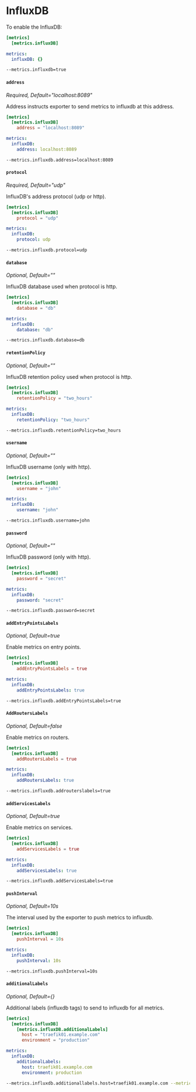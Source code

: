 # InfluxDB

To enable the InfluxDB:

```toml tab="File (TOML)"
[metrics]
  [metrics.influxDB]
```

```yaml tab="File (YAML)"
metrics:
  influxDB: {}
```

```bash tab="CLI"
--metrics.influxdb=true
```

#### `address`

_Required, Default="localhost:8089"_

Address instructs exporter to send metrics to influxdb at this address.

```toml tab="File (TOML)"
[metrics]
  [metrics.influxDB]
    address = "localhost:8089"
```

```yaml tab="File (YAML)"
metrics:
  influxDB:
    address: localhost:8089
```

```bash tab="CLI"
--metrics.influxdb.address=localhost:8089
```

#### `protocol`

_Required, Default="udp"_

InfluxDB's address protocol (udp or http).

```toml tab="File (TOML)"
[metrics]
  [metrics.influxDB]
    protocol = "udp"
```

```yaml tab="File (YAML)"
metrics:
  influxDB:
    protocol: udp
```

```bash tab="CLI"
--metrics.influxdb.protocol=udp
```

#### `database`

_Optional, Default=""_

InfluxDB database used when protocol is http.

```toml tab="File (TOML)"
[metrics]
  [metrics.influxDB]
    database = "db"
```

```yaml tab="File (YAML)"
metrics:
  influxDB:
    database: "db"
```

```bash tab="CLI"
--metrics.influxdb.database=db
```

#### `retentionPolicy`

_Optional, Default=""_

InfluxDB retention policy used when protocol is http.

```toml tab="File (TOML)"
[metrics]
  [metrics.influxDB]
    retentionPolicy = "two_hours"
```

```yaml tab="File (YAML)"
metrics:
  influxDB:
    retentionPolicy: "two_hours"
```

```bash tab="CLI"
--metrics.influxdb.retentionPolicy=two_hours
```

#### `username`

_Optional, Default=""_

InfluxDB username (only with http).

```toml tab="File (TOML)"
[metrics]
  [metrics.influxDB]
    username = "john"
```

```yaml tab="File (YAML)"
metrics:
  influxDB:
    username: "john"
```

```bash tab="CLI"
--metrics.influxdb.username=john
```

#### `password`

_Optional, Default=""_

InfluxDB password (only with http).

```toml tab="File (TOML)"
[metrics]
  [metrics.influxDB]
    password = "secret"
```

```yaml tab="File (YAML)"
metrics:
  influxDB:
    password: "secret"
```

```bash tab="CLI"
--metrics.influxdb.password=secret
```

#### `addEntryPointsLabels`

_Optional, Default=true_

Enable metrics on entry points.

```toml tab="File (TOML)"
[metrics]
  [metrics.influxDB]
    addEntryPointsLabels = true
```

```yaml tab="File (YAML)"
metrics:
  influxDB:
    addEntryPointsLabels: true
```

```bash tab="CLI"
--metrics.influxdb.addEntryPointsLabels=true
```

#### `AddRoutersLabels`

_Optional, Default=false_

Enable metrics on routers.

```toml tab="File (TOML)"
[metrics]
  [metrics.influxDB]
    addRoutersLabels = true
```

```yaml tab="File (YAML)"
metrics:
  influxDB:
    addRoutersLabels: true
```

```bash tab="CLI"
--metrics.influxdb.addrouterslabels=true
```

#### `addServicesLabels`

_Optional, Default=true_

Enable metrics on services.

```toml tab="File (TOML)"
[metrics]
  [metrics.influxDB]
    addServicesLabels = true
```

```yaml tab="File (YAML)"
metrics:
  influxDB:
    addServicesLabels: true
```

```bash tab="CLI"
--metrics.influxdb.addServicesLabels=true
```

#### `pushInterval`

_Optional, Default=10s_

The interval used by the exporter to push metrics to influxdb.

```toml tab="File (TOML)"
[metrics]
  [metrics.influxDB]
    pushInterval = 10s
```

```yaml tab="File (YAML)"
metrics:
  influxDB:
    pushInterval: 10s
```

```bash tab="CLI"
--metrics.influxdb.pushInterval=10s
```

#### `additionalLabels`

_Optional, Default={}_

Additional labels (influxdb tags) to send to influxdb for all metrics.

```toml tab="File (TOML)"
[metrics]
  [metrics.influxDB]
    [metrics.influxDB.additionalLabels]
      host = "traefik01.example.com"
      environment = "production"
```

```yaml tab="File (YAML)"
metrics:
  influxDB:
    additionalLabels:
      host: traefik01.example.com
      environment: production
```

```bash tab="CLI"
--metrics.influxdb.additionallabels.host=traefik01.example.com --metrics.influxdb.additionallabels.environment=production
```
